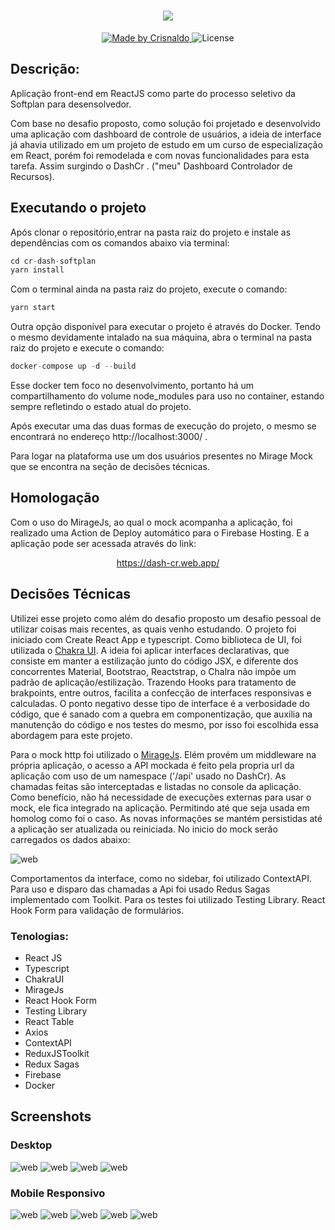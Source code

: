 <h1 align="center">
    <img src="https://github.com/CrisnaldoSantos/cr-dash-softplan/blob/main/src/assets/readme/logo.PNG">
</h1>

<p align="center">
  <a href="https://www.crisnaldocarvalho.com.br">
    <img alt="Made by Crisnaldo" src="https://img.shields.io/badge/made%20by-Crisnaldo Carvalho-3182CE">
  </a>

  <img alt="License" src="https://img.shields.io/badge/license-MIT-3182CE">
</p>

## Descrição:

<p>
Aplicação front-end em ReactJS como parte do processo seletivo da Softplan para desensolvedor.</p>
<p>
Com base no desafio proposto, como solução foi projetado e desenvolvido uma aplicação com dashboard de controle de usuários, a ideia de interface já ahavia utilizado em um projeto de estudo em um curso de especialização em React, porém foi remodelada e com novas funcionalidades para esta tarefa. Assim surgindo o DashCr . ("meu" Dashboard Controlador de Recursos).

## Executando o projeto

Após clonar o repositório,entrar na pasta raiz do projeto e instale as dependências com os comandos abaixo via terminal:

```js
cd cr-dash-softplan
yarn install
```

Com o terminal ainda na pasta raiz do projeto, execute o comando:

```js
yarn start
```

Outra opção disponível para executar o projeto é através do Docker. Tendo o mesmo devidamente intalado na sua máquina, abra o terminal na pasta raiz do projeto e execute o comando:

```js
docker-compose up -d --build
```

Esse docker tem foco no desenvolvimento, portanto há um compartilhamento do volume node_modules para uso no container, estando sempre refletindo o estado atual do projeto.

Após executar uma das duas formas de execução do projeto, o mesmo se encontrará no endereço http://localhost:3000/ .

Para logar na plataforma use um dos usuários presentes no Mirage Mock que se encontra na seção de decisões técnicas.

## Homologação

Com o uso do MirageJs, ao qual o mock acompanha a aplicação, foi realizado uma Action de Deploy automático para o Firebase Hosting. E a aplicação pode ser acessada através do link: <br/>

<p align="center">
<a href="https://dash-cr.web.app/" target="_blank">https://dash-cr.web.app/</a>
</p>

## Decisões Técnicas

Utilizei esse projeto como além do desafio proposto um desafio pessoal de utilizar coisas mais recentes, as quais venho estudando.
O projeto foi iniciado com Create React App e typescript.
Como biblioteca de UI, foi utilizada o <a href="https://chakra-ui.com/" target="_blank">Chakra UI</a>. A ideia foi aplicar interfaces declarativas, que consiste em manter a estilização junto do código JSX, e diferente dos concorrentes Material, Bootstrao, Reactstrap, o Chalra não impõe um padrão de aplicação/estilização. Trazendo Hooks para tratamento de brakpoints, entre outros, facilita a confecção de interfaces responsivas e calculadas. O ponto negativo desse tipo de interface é a verbosidade do código, que é sanado com a quebra em componentização, que auxilia na manutenção do código e nos testes do mesmo, por isso foi escolhida essa abordagem para este projeto.

Para o mock http foi utilizado o <a href="https://miragejs.com/" target="_blank">MirageJs</a>. Elém provém um middleware na própria aplicação, o acesso a API mockada é feito pela propria url da aplicação com uso de um namespace ('/api' usado no DashCr). As chamadas feitas são interceptadas e listadas no console da aplicação. Como benefício, não há necessidade de execuções externas para usar o mock, ele fica integrado na aplicação. Permitindo até que seja usada em homolog como foi o caso. As novas informações se mantém persistidas até a aplicação ser atualizada ou reiniciada. No inicio do mock serão carregados os dados abaixo:

<img src="./src/assets/readme/mock-users.png" alt ="web"/>

Comportamentos da interface, como no sidebar, foi utilizado ContextAPI.
Para uso e disparo das chamadas a Api foi usado Redus Sagas implementado com Toolkit.
Para os testes foi utilizado Testing Library.
React Hook Form para validação de formulários.

### Tenologias:

- React JS
- Typescript
- ChakraUI
- MirageJs
- React Hook Form
- Testing Library
- React Table
- Axios
- ContextAPI
- ReduxJSToolkit
- Redux Sagas
- Firebase
- Docker

## Screenshots

### Desktop

<img src="./src/assets/readme/login.PNG" alt ="web"/>
<img src="./src/assets/readme/dashboard.PNG" alt ="web"/>
<img src="./src/assets/readme/users.PNG" alt ="web"/>
<img src="./src/assets/readme/profile.PNG" alt ="web"/>

### Mobile Responsivo

<img src="./src/assets/readme/login-mobile.PNG" alt ="web"/>
<img src="./src/assets/readme/dashboard-mobile.PNG" alt ="web"/>
<img src="./src/assets/readme/sidebar-mobile.PNG" alt ="web"/>
<img src="./src/assets/readme/users-mobile.PNG" alt ="web"/>
<img src="./src/assets/readme/profile-mobile.PNG" alt ="web"/>
